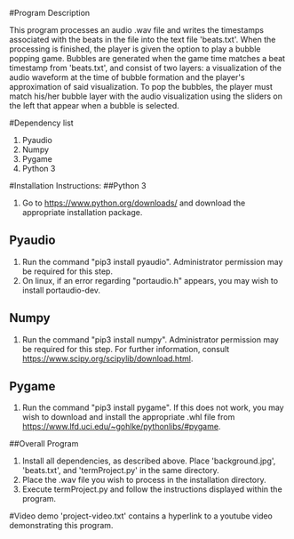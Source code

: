 #Program Description

This program processes an audio .wav file and writes the timestamps associated
with the beats in the file into the text file 'beats.txt'.
When the processing is finished, the player is given the option to play a bubble
popping game. Bubbles are generated when the game time matches a beat timestamp
from 'beats.txt', and consist of two layers: a visualization of the audio waveform at the time of bubble formation and the player's approximation of said visualization. To pop the bubbles, the player must match his/her bubble layer with the audio visualization using the sliders on the left that appear when a bubble is selected.

#Dependency list
1. Pyaudio
2. Numpy
3. Pygame
4. Python 3

#Installation Instructions:
##Python 3
1. Go to https://www.python.org/downloads/ and download the appropriate
   installation package.
## Pyaudio
1. Run the command "pip3 install pyaudio". Administrator permission may be
   required for this step.
2. On linux, if an error regarding "portaudio.h" appears, you may wish to
   install portaudio-dev.
## Numpy
1. Run the command "pip3 install numpy". Administrator permission may be
   required for this step. For further information, consult
   https://www.scipy.org/scipylib/download.html.
## Pygame
1. Run the command "pip3 install pygame". If this does not work, you may wish to
   download and install the appropriate .whl file from
   https://www.lfd.uci.edu/~gohlke/pythonlibs/#pygame.

##Overall Program
1. Install all dependencies, as described above. Place 'background.jpg',
   'beats.txt', and 'termProject.py' in the same directory. 
2. Place the .wav file you wish to process in the installation directory.
3. Execute termProject.py and follow the instructions displayed within the
   program.

#Video demo
'project-video.txt' contains a hyperlink to a youtube video demonstrating this
program.
